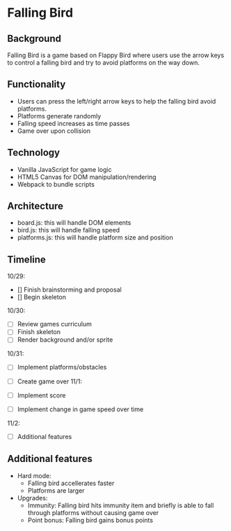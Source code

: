 # Falling Bird

## Background
Falling Bird is a game based on Flappy Bird where users use the arrow keys to control a falling bird and try to avoid platforms on the way down.

## Functionality
* Users can press the left/right arrow keys to help the falling bird avoid platforms.
* Platforms generate randomly
* Falling speed increases as time passes
* Game over upon collision

## Technology
* Vanilla JavaScript for game logic 
* HTML5 Canvas for DOM manipulation/rendering 
* Webpack to bundle scripts

## Architecture 
* board.js: this will handle DOM elements
* bird.js: this will handle falling speed
* platforms.js: this will handle platform size and position


## Timeline 
10/29: 
 
- [] Finish brainstorming and proposal
- [] Begin skeleton

10/30:
- [ ] Review games curriculum
- [ ] Finish skeleton
- [ ] Render background and/or sprite

10/31:
- [ ] Implement platforms/obstacles
- [ ] Create game over
11/1:

- [ ] Implement score
- [ ] Implement change in game speed over time

11/2:
- [ ] Additional features

## Additional features
* Hard mode:
  * Falling bird accellerates faster
  * Platforms are larger
* Upgrades:
  * Immunity: Falling bird hits immunity item and briefly is able to fall through platforms without causing game over
  * Point bonus: Falling bird gains bonus points
  